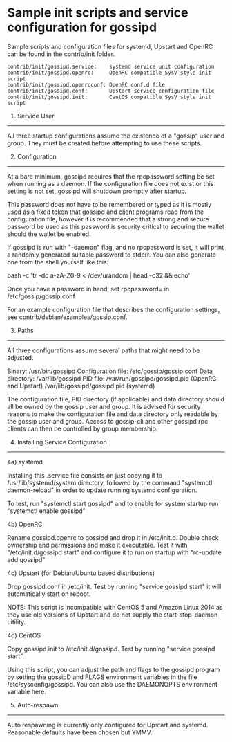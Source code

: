 Sample init scripts and service configuration for gossipd
==========================================================

Sample scripts and configuration files for systemd, Upstart and OpenRC
can be found in the contrib/init folder.

    contrib/init/gossipd.service:    systemd service unit configuration
    contrib/init/gossipd.openrc:     OpenRC compatible SysV style init script
    contrib/init/gossipd.openrcconf: OpenRC conf.d file
    contrib/init/gossipd.conf:       Upstart service configuration file
    contrib/init/gossipd.init:       CentOS compatible SysV style init script

1. Service User
---------------------------------

All three startup configurations assume the existence of a "gossip" user
and group.  They must be created before attempting to use these scripts.

2. Configuration
---------------------------------

At a bare minimum, gossipd requires that the rpcpassword setting be set
when running as a daemon.  If the configuration file does not exist or this
setting is not set, gossipd will shutdown promptly after startup.

This password does not have to be remembered or typed as it is mostly used
as a fixed token that gossipd and client programs read from the configuration
file, however it is recommended that a strong and secure password be used
as this password is security critical to securing the wallet should the
wallet be enabled.

If gossipd is run with "-daemon" flag, and no rpcpassword is set, it will
print a randomly generated suitable password to stderr.  You can also
generate one from the shell yourself like this:

bash -c 'tr -dc a-zA-Z0-9 < /dev/urandom | head -c32 && echo'

Once you have a password in hand, set rpcpassword= in /etc/gossip/gossip.conf

For an example configuration file that describes the configuration settings,
see contrib/debian/examples/gossip.conf.

3. Paths
---------------------------------

All three configurations assume several paths that might need to be adjusted.

Binary:              /usr/bin/gossipd
Configuration file:  /etc/gossip/gossip.conf
Data directory:      /var/lib/gossipd
PID file:            /var/run/gossipd/gossipd.pid (OpenRC and Upstart)
                     /var/lib/gossipd/gossipd.pid (systemd)

The configuration file, PID directory (if applicable) and data directory
should all be owned by the gossip user and group.  It is advised for security
reasons to make the configuration file and data directory only readable by the
gossip user and group.  Access to gossip-cli and other gossipd rpc clients
can then be controlled by group membership.

4. Installing Service Configuration
-----------------------------------

4a) systemd

Installing this .service file consists on just copying it to
/usr/lib/systemd/system directory, followed by the command
"systemctl daemon-reload" in order to update running systemd configuration.

To test, run "systemctl start gossipd" and to enable for system startup run
"systemctl enable gossipd"

4b) OpenRC

Rename gossipd.openrc to gossipd and drop it in /etc/init.d.  Double
check ownership and permissions and make it executable.  Test it with
"/etc/init.d/gossipd start" and configure it to run on startup with
"rc-update add gossipd"

4c) Upstart (for Debian/Ubuntu based distributions)

Drop gossipd.conf in /etc/init.  Test by running "service gossipd start"
it will automatically start on reboot.

NOTE: This script is incompatible with CentOS 5 and Amazon Linux 2014 as they
use old versions of Upstart and do not supply the start-stop-daemon uitility.

4d) CentOS

Copy gossipd.init to /etc/init.d/gossipd. Test by running "service gossipd start".

Using this script, you can adjust the path and flags to the gossipd program by
setting the gossipD and FLAGS environment variables in the file
/etc/sysconfig/gossipd. You can also use the DAEMONOPTS environment variable here.

5. Auto-respawn
-----------------------------------

Auto respawning is currently only configured for Upstart and systemd.
Reasonable defaults have been chosen but YMMV.
